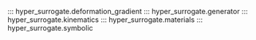 ::: hyper_surrogate.deformation_gradient
::: hyper_surrogate.generator
::: hyper_surrogate.kinematics
::: hyper_surrogate.materials
::: hyper_surrogate.symbolic
